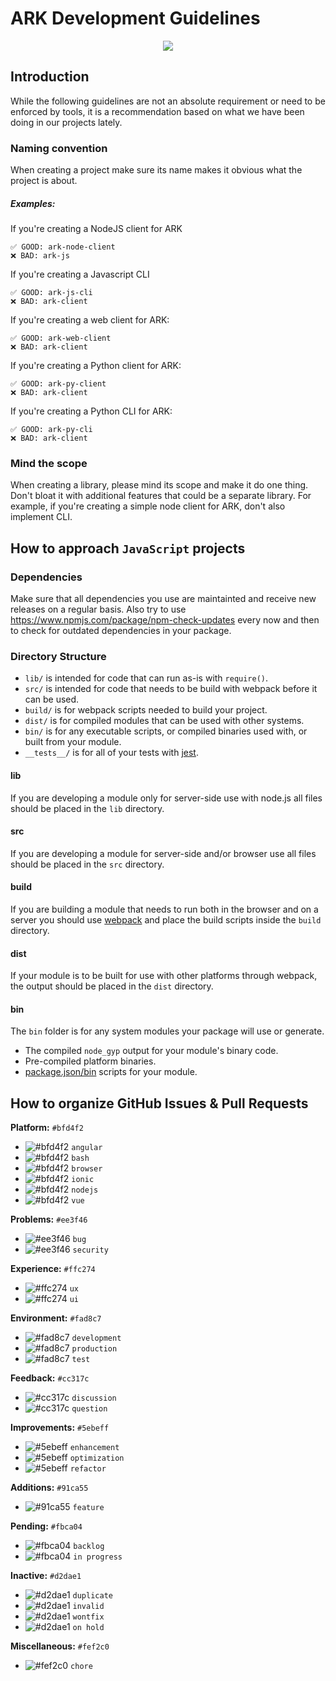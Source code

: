 # ARK Development Guidelines

<p align="center">
    <img src="https://github.com/ArkEcosystem/ARK-Development-Guidelines/blob/master/banner.png" />
</p>

## Introduction

While the following guidelines are not an absolute requirement or need to be enforced by tools, it is a recommendation based on what we have been doing in our projects lately.

### Naming convention
When creating a project make sure its name makes it obvious what the project is about.

##### Examples:
If you're creating a NodeJS client for ARK
```
✅ GOOD: ark-node-client
❌ BAD: ark-js
```

If you're creating a Javascript CLI

```
✅ GOOD: ark-js-cli
❌ BAD: ark-client
```

If you're creating a web client for ARK:
```
✅ GOOD: ark-web-client
❌ BAD: ark-client
```

If you're creating a Python client for ARK:
```
✅ GOOD: ark-py-client
❌ BAD: ark-client
```

If you're creating a Python CLI for ARK:
```
✅ GOOD: ark-py-cli
❌ BAD: ark-client
```

### Mind the scope
When creating a library, please mind its scope and make it do one thing. Don't bloat it with additional features that could be a separate library. For example, if you're creating a simple node client for ARK, don't also implement CLI.

## How to approach `JavaScript` projects

### Dependencies

Make sure that all dependencies you use are maintainted and receive new releases on a regular basis. Also try to use https://www.npmjs.com/package/npm-check-updates every now and then to check for outdated dependencies in your package.

### Directory Structure

* `lib/` is intended for code that can run as-is with `require()`.
* `src/` is intended for code that needs to be build with webpack before it can be used.
* `build/` is for webpack scripts needed to build your project.
* `dist/` is for compiled modules that can be used with other systems.
* `bin/` is for any executable scripts, or compiled binaries used with, or built from your module.
* `__tests__/` is for all of your tests with [jest](https://github.com/facebook/jest).

#### lib

If you are developing a module only for server-side use with node.js all files should be placed in the `lib` directory.

#### src

If you are developing a module for server-side and/or browser use all files should be placed in the `src` directory.

#### build

If you are building a module that needs to run both in the browser and on a server you should use [webpack](https://github.com/webpack/webpack) and place the build scripts inside the `build` directory.

#### dist

If your module is to be built for use with other platforms through webpack, the output should be placed in the `dist` directory.

#### bin

The `bin` folder is for any system modules your package will use or generate.

* The compiled `node_gyp` output for your module's binary code.
* Pre-compiled platform binaries.
* [package.json/bin](https://docs.npmjs.com/files/package.json#bin) scripts for your module.

## How to organize GitHub Issues & Pull Requests

**Platform:** `#bfd4f2`
- ![#bfd4f2](https://placehold.it/15/bfd4f2/000000?text=+) `angular`
- ![#bfd4f2](https://placehold.it/15/bfd4f2/000000?text=+) `bash`
- ![#bfd4f2](https://placehold.it/15/bfd4f2/000000?text=+) `browser`
- ![#bfd4f2](https://placehold.it/15/bfd4f2/000000?text=+) `ionic`
- ![#bfd4f2](https://placehold.it/15/bfd4f2/000000?text=+) `nodejs`
- ![#bfd4f2](https://placehold.it/15/bfd4f2/000000?text=+) `vue`

**Problems:** `#ee3f46`
- ![#ee3f46](https://placehold.it/15/ee3f46/000000?text=+) `bug`
- ![#ee3f46](https://placehold.it/15/ee3f46/000000?text=+) `security`

**Experience:** `#ffc274`
- ![#ffc274](https://placehold.it/15/ffc274/000000?text=+) `ux`
- ![#ffc274](https://placehold.it/15/ffc274/000000?text=+) `ui`

**Environment:** `#fad8c7`
- ![#fad8c7](https://placehold.it/15/fad8c7/000000?text=+) `development`
- ![#fad8c7](https://placehold.it/15/fad8c7/000000?text=+) `production`
- ![#fad8c7](https://placehold.it/15/fad8c7/000000?text=+) `test`

**Feedback:** `#cc317c`
- ![#cc317c](https://placehold.it/15/cc317c/000000?text=+) `discussion`
- ![#cc317c](https://placehold.it/15/cc317c/000000?text=+) `question`

**Improvements:** `#5ebeff`
- ![#5ebeff](https://placehold.it/15/5ebeff/000000?text=+) `enhancement`
- ![#5ebeff](https://placehold.it/15/5ebeff/000000?text=+) `optimization`
- ![#5ebeff](https://placehold.it/15/5ebeff/000000?text=+) `refactor`

**Additions:** `#91ca55`
- ![#91ca55](https://placehold.it/15/91ca55/000000?text=+) `feature`

**Pending:** `#fbca04`
- ![#fbca04](https://placehold.it/15/fbca04/000000?text=+) `backlog`
- ![#fbca04](https://placehold.it/15/fbca04/000000?text=+) `in progress`

**Inactive:** `#d2dae1`
- ![#d2dae1](https://placehold.it/15/d2dae1/000000?text=+) `duplicate`
- ![#d2dae1](https://placehold.it/15/d2dae1/000000?text=+) `invalid`
- ![#d2dae1](https://placehold.it/15/d2dae1/000000?text=+) `wontfix`
- ![#d2dae1](https://placehold.it/15/d2dae1/000000?text=+) `on hold`

**Miscellaneous:** `#fef2c0`
- ![#fef2c0](https://placehold.it/15/fef2c0/000000?text=+) `chore`
